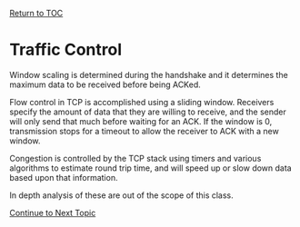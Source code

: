 <a href="https://github.com/CyberTrainingUSAF/08-Network-Programming/blob/master/00-Table-of-Contents.md" > Return to TOC </a>

# Traffic Control

Window scaling is determined during the handshake and it determines the maximum data to be received before being ACKed.

Flow control in TCP is accomplished using a sliding window. Receivers specify the amount of data that they are willing to receive, and the sender will only send that much before waiting for an ACK. If the window is 0, transmission stops for a timeout to allow the receiver to ACK with a new window.

Congestion is controlled by the TCP stack using timers and various algorithms to estimate round trip time, and will speed up or slow down data based upon that information.

In depth analysis of these are out of the scope of this class.

<a href="https://github.com/CyberTrainingUSAF/08-Network-Programming/blob/master/06-osi-layer-4/udp.md" > Continue to Next Topic </a>
